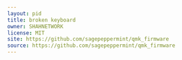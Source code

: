 ```yaml
---
layout: pid
title: broken keyboard
owner: SHAHNETWORK
license: MIT
site: https://github.com/sagepeppermint/qmk_firmware
source: https://github.com/sagepeppermint/qmk_firmware
---
```



